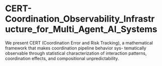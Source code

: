 # CERT-Coordination_Observability_Infrastructure_for_Multi_Agent_AI_Systems
We present CERT (Coordination Error and Risk Tracking), a mathematical framework that makes coordination pipeline behavior sys- tematically observable through statistical characterization of interaction patterns, coordination effects, and compositional unpredictability.
